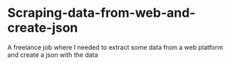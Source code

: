 # Scraping-data-from-web-and-create-json
 A freelance job where I needed to extract some data from a web platform and create a json with the data
